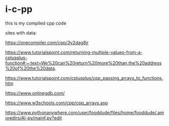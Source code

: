 # i-c-pp

this is my compiled cpp code


sites with data:

https://onecompiler.com/cpp/3y2dag8jr

https://www.tutorialspoint.com/returning-multiple-values-from-a-cplusplus-function#:~:text=We%20can%20return%20more%20than,the%20address%20of%20the%20data.

https://www.tutorialspoint.com/cplusplus/cpp_passing_arrays_to_functions.htm

https://www.onlinegdb.com/

https://www.w3schools.com/cpp/cpp_arrays.asp

https://www.pythonanywhere.com/user/fooddude/files/home/fooddude/.amoredirs/AI-py/mainf.py?edit
